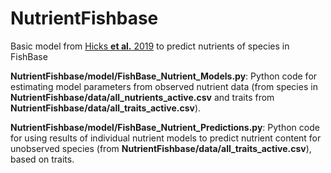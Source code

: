 # NutrientFishbase

Basic model from [Hicks **et al.** 2019](https://www.nature.com/articles/s41586-019-1592-6) to predict nutrients of species in FishBase


**NutrientFishbase/model/FishBase_Nutrient_Models.py**:  Python code for estimating model parameters from observed nutrient data (from species in **NutrientFishbase/data/all_nutrients_active.csv** and traits from **NutrientFishbase/data/all_traits_active.csv**).

**NutrientFishbase/model/FishBase_Nutrient_Predictions.py**: Python code for using results of individual nutrient models to predict nutrient content for unobserved species (from **NutrientFishbase/data/all_traits_active.csv**), based on traits.
